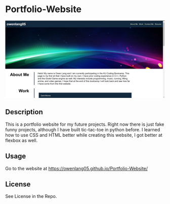 # Portfolio-Website

![Image of Website](./assets/images/website.png)

## Description

This is a portfolio website for my future projects. Right now there is just fake funny projects, although I have built tic-tac-toe in python before. I learned how to use CSS and HTML better while creating this website, I got better at flexbox as well.

## Usage

Go to the website at https://owenlang05.github.io/Portfolio-Website/

## License

See License in the Repo.






